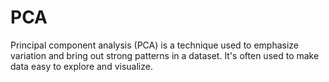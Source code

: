 # PCA
Principal component analysis (PCA) is a technique used to emphasize variation and bring out strong patterns in a dataset. It's often used to make data easy to explore and visualize.
